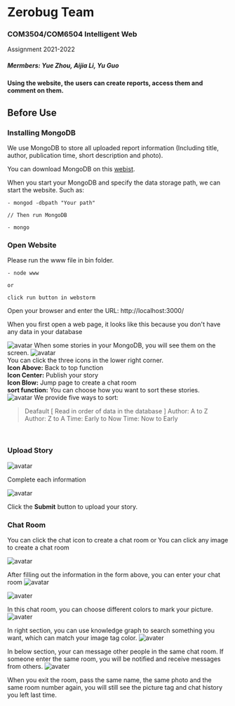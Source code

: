 # Zerobug Team
### COM3504/COM6504 Intelligent Web
Assignment 2021-2022

##### Mermbers: Yue Zhou, Aijia Li, Yu Guo

<b>Using the website, the users can create reports, access them and comment on them. </b>

## Before  Use

### Installing MongoDB
We use MongoDB to store all uploaded report information (Including title, author, publication time, short description and photo).

You can download MongoDB on this [webist](https://www.mongodb.com/try/download/community).


When you start your MongoDB and specify the data storage path, we can start the website.
Such as:
```
- mongod -dbpath "Your path"

// Then run MongoDB

- mongo

```

### Open Website
Please run the www file in bin folder.
```
- node www

or

click run button in webstorm
``` 

Open your browser and enter the URL: http://localhost:3000/

When you first open a web page, it looks like this because you don't have any data in your database

![avatar](./ZerobugTeam/Screenshots/welcome_0.jpg)
When some stories in your MongoDB, you will see them on the screen.
![avatar](./ZerobugTeam/Screenshots/welcome_1.jpg)
<br>
You can click the three icons in the lower right corner.<br>
<b>Icon Above:</b> Back to top function<br>
<b>Icon Center:</b> Publish your story<br>
<b>Icon Blow:</b> Jump page to create a chat room<br>
<b>sort function:</b> You can choose how you want to sort these stories.<br>
![avatar](./ZerobugTeam/Screenshots/sort.jpg)
We provide five ways to sort:
> Deafault [ Read in order of data in the database ]
> Author: A to Z
> Author: Z to A
> Time: Early to Now
> Time: Now to Early

<br>

### Upload Story
![avatar](./ZerobugTeam/Screenshots/uploadStory_0.jpg)

Complete each information

![avatar](./ZerobugTeam/Screenshots/uploadStory_1.jpg)
 
 Click the <b>Submit</b> button to upload your story.

 
 ### Chat Room
 You can click the chat icon to create a chat room 
 or
 You can click any image to create a chat room
 
 ![avatar](./ZerobugTeam/Screenshots/ChatRoom_0.jpg)

 After filling out the information in the form above, you can enter your chat room
![avatar](./ZerobugTeam/Screenshots/ChatRoom_1.jpg)

![avater](./ZerobugTeam/Screenshots/ChatRoom_2.jpg)

In this chat room, you can choose different colors to mark your picture.
![avater](./ZerobugTeam/Screenshots/ChatRoom_markImg.jpg)

In right section, you can use knowledge graph to search something you want, which can match your image tag color.
![avater](./ZerobugTeam/Screenshots/ChatRoom_knowledge.jpg)

In below section, your can message other people in the same chat room.
If someone enter the same room, you will be notified and receive messages from others.
![avater](./ZerobugTeam/Screenshots/ChatRoom_message.jpg)

When you exit the room, pass the same name, the same photo and the same room number again, you will still see the picture tag and chat history you left last time.







